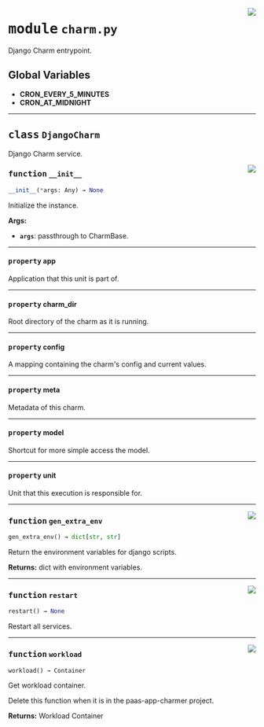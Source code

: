 <!-- markdownlint-disable -->

<a href="../../charm/src/charm.py#L0"><img align="right" style="float:right;" src="https://img.shields.io/badge/-source-cccccc?style=flat-square"></a>

# <kbd>module</kbd> `charm.py`
Django Charm entrypoint. 

**Global Variables**
---------------
- **CRON_EVERY_5_MINUTES**
- **CRON_AT_MIDNIGHT**


---

## <kbd>class</kbd> `DjangoCharm`
Django Charm service. 

<a href="../../charm/src/charm.py#L25"><img align="right" style="float:right;" src="https://img.shields.io/badge/-source-cccccc?style=flat-square"></a>

### <kbd>function</kbd> `__init__`

```python
__init__(*args: Any) → None
```

Initialize the instance. 



**Args:**
 
 - <b>`args`</b>:  passthrough to CharmBase. 


---

#### <kbd>property</kbd> app

Application that this unit is part of. 

---

#### <kbd>property</kbd> charm_dir

Root directory of the charm as it is running. 

---

#### <kbd>property</kbd> config

A mapping containing the charm's config and current values. 

---

#### <kbd>property</kbd> meta

Metadata of this charm. 

---

#### <kbd>property</kbd> model

Shortcut for more simple access the model. 

---

#### <kbd>property</kbd> unit

Unit that this execution is responsible for. 



---

<a href="../../charm/src/charm.py#L114"><img align="right" style="float:right;" src="https://img.shields.io/badge/-source-cccccc?style=flat-square"></a>

### <kbd>function</kbd> `gen_extra_env`

```python
gen_extra_env() → dict[str, str]
```

Return the environment variables for django scripts. 



**Returns:**
  dict with environment variables. 

---

<a href="../../charm/src/charm.py#L134"><img align="right" style="float:right;" src="https://img.shields.io/badge/-source-cccccc?style=flat-square"></a>

### <kbd>function</kbd> `restart`

```python
restart() → None
```

Restart all services. 

---

<a href="../../charm/src/charm.py#L172"><img align="right" style="float:right;" src="https://img.shields.io/badge/-source-cccccc?style=flat-square"></a>

### <kbd>function</kbd> `workload`

```python
workload() → Container
```

Get workload container. 

Delete this function when it is in the paas-app-charmer project. 



**Returns:**
  Workload Container 


